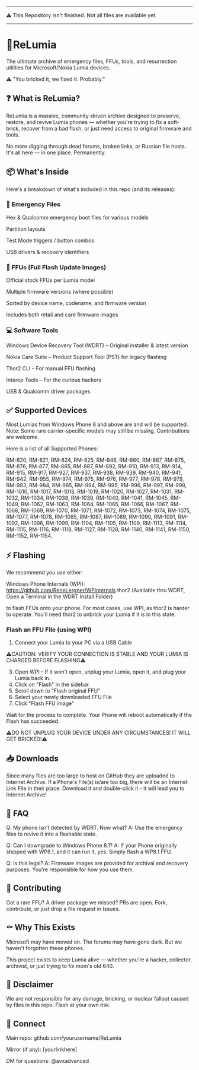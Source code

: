 ---------------------------------------------------------------------------------------------------------------------------------------------------------------------------------------

⚠ This Repository isn't finished. Not all files are available yet. 

---------------------------------------------------------------------------------------------------------------------------------------------------------------------------------------


# 📱ReLumia
The ultimate archive of emergency files, FFUs, tools, and resurrection utilities for Microsoft/Nokia Lumia devices.

⚠️ "You bricked it, we fixed it. Probably."

## ❓ What is ReLumia?
ReLumia is a massive, community-driven archive designed to preserve, restore, and revive Lumia phones — whether you're trying to fix a soft-brick, recover from a bad flash, or just need access to original firmware and tools.

No more digging through dead forums, broken links, or Russian file hosts. It's all here — in one place. Permanently.

## 📦 What's Inside
Here's a breakdown of what's included in this repo (and its releases):

### 🧱 Emergency Files
Hex & Qualcomm emergency boot files for various models

Partition layouts

Test Mode triggers / button combos

USB drivers & recovery identifiers

### 🔄 FFUs (Full Flash Update Images)
Official stock FFUs per Lumia model

Multiple firmware versions (where possible)

Sorted by device name, codename, and firmware version

Includes both retail and care firmware images

### 💻 Software Tools
Windows Device Recovery Tool (WDRT) – Original installer & latest version

Nokia Care Suite – Product Support Tool (PST) for legacy flashing

Thor2 CLI – For manual FFU flashing

Interop Tools – For the curious hackers

USB & Qualcomm driver packages

## ✅ Supported Devices
Most Lumias from Windows Phone 8 and above are and will be supported. 
Note: Some rare carrier-specific models may still be missing. Contributions are welcome.

Here is a list of all Supported Phones:

RM-820,
RM-821,
RM-824,
RM-825,
RM-846,
RM-860,
RM-867,
RM-875,
RM-876,
RM-877,
RM-885,
RM-887,
RM-892,
RM-910,
RM-913,
RM-914,
RM-915,
RM-917,
RM-927,
RM-937,
RM-938,
RM-939,
RM-940,
RM-941,
RM-942,
RM-955,
RM-974,
RM-975,
RM-976,
RM-977,
RM-978,
RM-979,
RM-983,
RM-984,
RM-985,
RM-994,
RM-995,
RM-996,
RM-997,
RM-998,
RM-1010,
RM-1017,
RM-1018,
RM-1019,
RM-1020,
RM-1027,
RM-1031,
RM-1032,
RM-1034,
RM-1038,
RM-1039,
RM-1040,
RM-1041,
RM-1045,
RM-1049,
RM-1062,
RM-1063,
RM-1064,
RM-1065,
RM-1066,
RM-1067,
RM-1068,
RM-1069,
RM-1070,
RM-1071,
RM-1072,
RM-1073,
RM-1074,
RM-1075,
RM-1077,
RM-1078,
RM-1085,
RM-1087,
RM-1089,
RM-1090,
RM-1091,
RM-1092,
RM-1096,
RM-1099,
RM-1104,
RM-1105,
RM-1109,
RM-1113,
RM-1114,
RM-1115,
RM-1116,
RM-1118,
RM-1127,
RM-1128,
RM-1140,
RM-1141,
RM-1150,
RM-1152,
RM-1154,

## ⚡ Flashing

We recommend you use either:

Windows Phone Internals (WPI): https://github.com/ReneLergner/WPinternals
thor2 (Available thru WDRT, Open a Terminal in the WDRT Install Folder)

to flash FFUs onto your phone. For most cases, use WPI, as thor2 is harder to operate.
You'll need thor2 to unbrick your Lumia if it is in this state.

### Flash an FFU File (using WPI)

1) Connect your Lumia to your PC via a USB Cable
   
 ⚠️CAUTION: VERIFY YOUR CONNECTION IS STABLE AND YOUR LUMIA IS CHARGED BEFORE FLASHING⚠️

3) Open WPI - If it won't open, unplug your Lumia, open it, and plug your Lumia back in.
4) Click on "Flash" in the sidebar.
5) Scroll down to "Flash original FFU"
6) Select your newly downloaded FFU File
7) Click "Flash FFU image"

Wait for the process to complete. Your Phone will reboot automatically if the Flash has succeeded.

⚠️DO NOT UNPLUG YOUR DEVICE UNDER ANY CIRCUMSTANCES! IT WILL GET BRICKED!⚠️

## 📥 Downloads

Since many files are too large to host on GitHub they are uploaded to Internet Archive.
If a Phone's File(s) is/are too big, there will be an Internet Link File in their place.
Download it and double-click it - it will lead you to Internet Archive!

## 🧠 FAQ
Q: My phone isn't detected by WDRT. Now what?
A: Use the emergency files to revive it into a flashable state.

Q: Can I downgrade to Windows Phone 8.1?
A: If your Phone originally shipped with WP8.1, and it can run it, yes. Simply flash a WP8.1 FFU.

Q: Is this legal?
A: Firmware images are provided for archival and recovery purposes. You're responsible for how you use them.

## 🤝 Contributing
Got a rare FFU? A driver package we missed? PRs are open. Fork, contribute, or just drop a file request in Issues.

## ⚰️ Why This Exists
Microsoft may have moved on. The forums may have gone dark. But we haven't forgotten these phones.

This project exists to keep Lumia alive — whether you're a hacker, collector, archivist, or just trying to fix mom's old 640.

## 🧨 Disclaimer
We are not responsible for any damage, bricking, or nuclear fallout caused by files in this repo. Flash at your own risk.

## 📡 Connect
Main repo: github.com/yourusername/ReLumia

Mirror (if any): [yourlinkhere]

DM for questions: @avxadvanced

